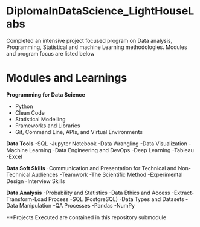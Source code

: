 # DiplomaInDataScience_LightHouseLabs
Completed an intensive project focused program on Data analysis, Programming, Statistical and machine Learning methodologies. Modules and program focus are listed below

# Modules and Learnings 
**Programming for Data Science**
- Python
- Clean Code
- Statistical Modelling
- Frameworks and Libraries
- Git, Command Line, APIs, and Virtual Environments

**Data Tools**
-SQL
-Jupyter Notebook
-Data Wrangling
-Data Visualization
-Machine Learning
-Data Engineering and DevOps
-Deep Learning
-Tableau 
-Excel

**Data Soft Skills**
-Communication and Presentation for Technical and Non-Technical Audiences
-Teamwork
-The Scientific Method
-Experimental Design
-Interview Skills

**Data Analysis**
-Probability and Statistics
-Data Ethics and Access
-Extract-Transform-Load Process
-SQL (PostgreSQL)
-Data Types and Datasets
-Data Manipulation
-QA Processes
-Pandas
-NumPy

**Projects Executed are contained in this repository submodule
